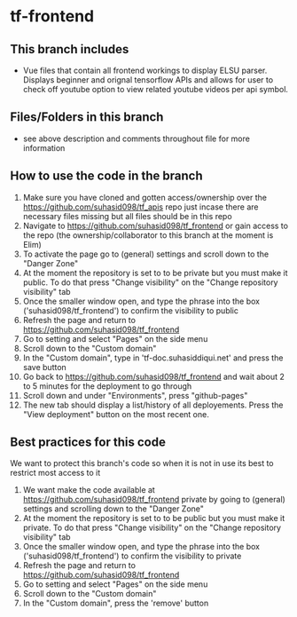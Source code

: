 # tf-frontend

## This branch includes
  - Vue files that contain all frontend workings to display ELSU parser. Displays beginner and orignal tensorflow APIs and allows for user to check off youtube option to view related youtube videos per api symbol.
  
## Files/Folders in this branch
  - see above description and comments throughout file for more information

## How to use the code in the branch
  1. Make sure you have cloned and gotten access/ownership over the https://github.com/suhasid098/tf_apis repo just incase there are necessary files missing but all  files should be in this repo
  2. Navigate to https://github.com/suhasid098/tf_frontend or gain access to the repo (the ownership/collaborator to this branch at the moment is Elim)
  3. To activate the page go to (general) settings and scroll down to the "Danger Zone"
  4. At the moment the repository is set to to be private but you must make it public. To do that press "Change visibility" on the "Change repository visibility" tab
  5. Once the smaller window open, and type the phrase into the box ('suhasid098/tf_frontend') to confirm the visibility to public
  6. Refresh the page and return to https://github.com/suhasid098/tf_frontend
  7. Go to setting and select "Pages" on the side menu
  8. Scroll down to the "Custom domain"
  9. In the "Custom domain", type in 'tf-doc.suhasiddiqui.net' and press the save button
  10. Go back to https://github.com/suhasid098/tf_frontend and wait about 2 to 5 minutes for the deployment to go through
  11. Scroll down and under "Environments", press "github-pages"
  12. The new tab should display a list/history of all deployements. Press the "View deployment" button on the most recent one.

## Best practices for this code
We want to protect this branch's code so when it is not in use its best to restrict most access to it
  1. We want make the code available at https://github.com/suhasid098/tf_frontend private by going to (general) settings and scrolling down to the "Danger Zone"
  2. At the moment the repository is set to to be public but you must make it private. To do that press "Change visibility" on the "Change repository visibility" tab
  3. Once the smaller window open, and type the phrase into the box ('suhasid098/tf_frontend') to confirm the visibility to private
  4. Refresh the page and return to https://github.com/suhasid098/tf_frontend
  5. Go to setting and select "Pages" on the side menu
  6. Scroll down to the "Custom domain"
  7. In the "Custom domain", press the 'remove' button
